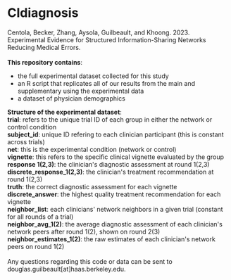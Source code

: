 # CIdiagnosis

Centola, Becker, Zhang, Aysola, Guilbeault, and Khoong. 2023. Experimental Evidence for Structured Information-Sharing Networks Reducing Medical Errors.
<br>
<br>
<b>This repository contains</b>: <br>
- the full experimental dataset collected for this study<br>
- an R script that replicates all of our results from the main and supplementary using the experimental data <br>
- a dataset of physician demographics <br>

<b>Structure of the experimental dataset</b>: <br>
<b>trial</b>: refers to the unique trial ID of each group in either the network or control condition<br>
<b>subject_id</b>: unique ID refering to each clinician participant (this is constant across trials) <br>
<b>net</b>: this is the experimental condition (network or control) <br>
<b>vignette</b>: this refers to the specific clinical vignette evaluated by the group<br>
<b>response 1(2,3)</b>: the clinician's diagnostic assessment at round 1(2,3) <br>
<b>discrete_response_1(2,3)</b>: the clinician's treatment recommendation at round 1(2,3)<br>
<b>truth</b>: the correct diagnostic assessment for each vignette<br>
<b>discrete_answer</b>: the highest quality treatment recommendation for each vignette<br>
<b>neighbor_list</b>: each clinicians' network neighbors in a given trial (constant for all rounds of a trial) <br>
<b>neighbor_avg_1(2)</b>: the average diagnostic assessment of each clinician's network peers after round 1(2), shown on round 2(3)<br>
<b>neighbor_estimates_1(2)</b>: the raw estimates of each clinician's network peers on round 1(2) <br>
<br>
Any questions regarding this code or data can be sent to douglas.guilbeault[at]haas.berkeley.edu. 
